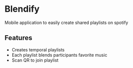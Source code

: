 # Blendify

Mobile application to easily create shared playlists on spotify

## Features

 + Creates temporal playlists
 + Each playlist blends participants favorite music
 + Scan QR to join playlist
